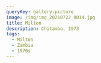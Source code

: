 ```yaml
---
queryKey: gallery-picture
image: /img/img_20210722_0014.jpg
title: Milton
description: Chitambo, 1973
tags:
  - Milton
  - Zambia
  - 1970s
---
```


